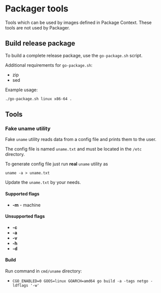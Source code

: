 # Packager tools

Tools which can be used by images defined in Package Context. These tools are not used by Packager.

## Build release package

To build a complete release package, use the `go-package.sh` script.

Additional requirements for `go-package.sh`:

- zip
- sed

Example usage:

```bash
./go-package.sh linux x86-64 .
```

## Tools

### Fake uname utility

Fake `uname` utility reads data from a config file and prints them to the user.

The config file is named `uname.txt` and must be located in the `/etc` directory.

To generate config file just run **real** `uname` utility as

```
uname -a > uname.txt
```

Update the `uname.txt` by your needs.

#### Supported flags

- **-m** - machine

#### Unsupported flags

- **-c**
- **-a**
- **-v**
- **-h**
- **-d**

#### Build

Run command in `cmd/uname` directory:

- `CGO_ENABLED=0 GOOS=linux GOARCH=amd64 go build -a -tags netgo -ldflags '-w'`
